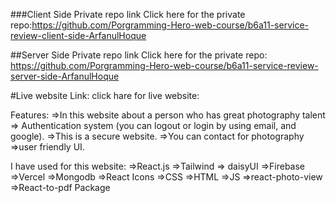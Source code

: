 ###Client Side Private repo link
Click here for the private repo:https://github.com/Porgramming-Hero-web-course/b6a11-service-review-client-side-ArfanulHoque

##Server Side Private repo link
Click here for the private repo: https://github.com/Porgramming-Hero-web-course/b6a11-service-review-server-side-ArfanulHoque

#Live website Link:
click hare for live website:

Features:
=>In this website about a person who has great photography talent
=> Authentication system (you can logout or login by using email, and google).
=>This is a secure website.
=>You can contact for photography
=>user friendly UI.

I have used for this website:
=>React.js
=>Tailwind
=> daisyUI
=>Firebase
=>Vercel
=>Mongodb
=>React Icons
=>CSS
=>HTML
=>JS
=>react-photo-view
=>React-to-pdf Package
